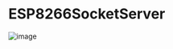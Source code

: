 # ESP8266SocketServer

![image](https://user-images.githubusercontent.com/48003253/207128106-af3b1882-6263-4ac1-8833-341bb1370312.png)
